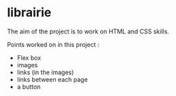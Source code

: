 # librairie
The aim of the project is to work on HTML and CSS skills.

Points worked on in this project :
- Flex box
- images
- links (in the images)
- links between each page
- a button
  
